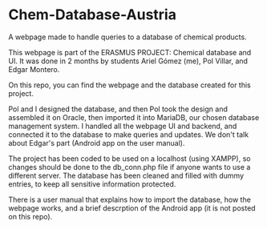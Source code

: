 # Chem-Database-Austria
A webpage made to handle queries to a database of chemical products.

This webpage is part of the ERASMUS PROJECT: Chemical database and UI. It was done in 2 months by students Ariel Gómez (me), Pol Villar, and Edgar Montero.

On this repo, you can find the webpage and the database created for this project.

Pol and I designed the database, and then Pol took the design and assembled it on Oracle, then imported it into MariaDB, our chosen database management system.
I handled all the webpage UI and backend, and connected it to the database to make queries and updates. We don't talk about Edgar's part (Android app on the user manual).

The project has been coded to be used on a localhost (using XAMPP), so changes should be done to the db_conn.php file if anyone wants to use a different server. The database has been cleaned and filled with dummy entries, to keep all sensitive information protected.

There is a user manual that explains how to import the database, how the webpage works, and a brief descrption of the Android app (it is not posted on this repo).
